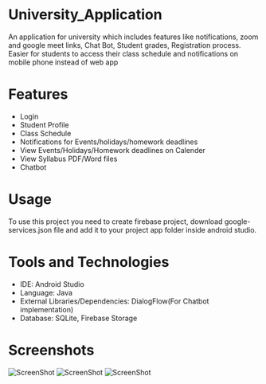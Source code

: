 # University_Application
An application for university which includes features like notifications, zoom and google meet links, Chat Bot, Student grades, Registration process.
Easier for students to access their class schedule and notifications on mobile phone instead of web app

# Features
- Login
- Student Profile
- Class Schedule
- Notifications for Events/holidays/homework deadlines
- View Events/Holidays/Homework deadlines on Calender
- View Syllabus PDF/Word files
- Chatbot

# Usage
To use this project you need to create firebase project, download google-services.json file and add it to your project app folder inside android studio.

# Tools and Technologies
- IDE: Android Studio
- Language: Java
- External Libraries/Dependencies: DialogFlow(For Chatbot implementation)
- Database: SQLite, Firebase Storage

# Screenshots
![ScreenShot](https://github.com/JuileePanse/University_Application/blob/master/Screenshot_20201222-105501_NPU.jpg)
![ScreenShot](https://github.com/JuileePanse/University_Application/blob/master/Screenshot_20201222-105542_NPU.jpg)
![ScreenShot](https://github.com/JuileePanse/University_Application/blob/master/Screenshot_20201222-105548_NPU.jpg)
